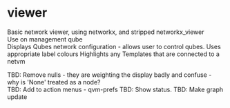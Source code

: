 # viewer

Basic network viewer, using networkx, and stripped networkx_viewer  
Use on management qube  
Displays Qubes network configuration - allows user to control qubes.
Uses appropriate label colours
Highlights any Templates that are connected to a netvm

TBD: Remove nulls - they are weighting the display badly and confuse - why is 'None' treated as a node?  
TBD: Add to action menus - qvm-prefs
TBD: Show status.
TBD: Make graph update

